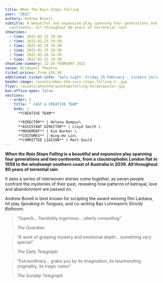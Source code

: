 ```yaml
---
title: When The Rain Stops Falling
year: "2022"
authors: Andrew Bovell
subtitle: A beautiful and expansive play spanning four generations and two
  continents, all throughout 80 years of torrential rain
showtimes:
  - time: 2022-02-22 19:30
  - time: 2022-02-23 19:30
  - time: 2022-02-24 19:30
  - time: 2022-02-25 19:30
  - time: 2022-02-26 14:30
  - time: 2022-02-22 19:30
showtime-summary: 22-26 FEBRUARY 2022
venue: Bridewell Theatre
ticket-prices: From £10.50
additional-ticket-info: "Gala night: Friday 25 February - tickets include a drink and programme"
header-image: /assets/when-the-rain-stops-falling-1-.jpg
flyer: /assets/whentherainstopsfalling-holderposter.jpg
box-office-open: false
sections:
  - order: 1
    title: " CAST & CREATIVE TEAM"
    body: |-
      **CREATIVE TEAM**

      **DIRECTOR** | Helena Bumpus\
      **ASSISTANT DIRECTOR** | Lloyd Smith \
      **MOVEMENT** | Kim Barker \
      **COSTUMES** | Wing-Ho Lin\
      **COMMITTEE LIAISON** | Matt Gould
---
```

***When the Rain Stops Falling* is a beautiful and expansive play spanning four generations and two continents, from a claustrophobic London flat in 1959 to the windswept southern coast of Australia in 2039. All throughout 80 years of torrential rain.** 

It sees a series of interwoven stories come together, as seven people confront the mysteries of their past, revealing how patterns of betrayal, love and abandonment are passed on.

Andrew Bovell is best known for scripting the award winning film Lantana, hit play *Speaking In Tongues*, and co-writing Baz Luhrmann’s *Strictly Ballroom*.

>“Superb... fiendishly ingenious... utterly compelling”
><footer><cite>The Guardian</cite></footer>

>“A work of gripping mystery and emotional depth... something very special”
><footer><cite>The Daily Telegraph</cite></footer>

>“Extraordinary... grabs you by its imagination, its heartrending originality, its tragic vision”
><footer><cite>The Sunday Telegraph</cite></footer>